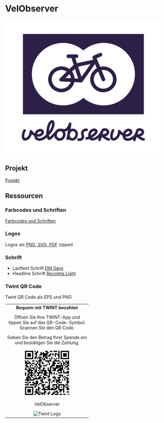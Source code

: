 # VelObserver 

<img src="https://github.com/posmocoop/spatial_future/blob/master/logo%20dunkel@6x.png?raw=true" width="500" />


## Projekt
[Projekt](https://github.com/posmocoop/spatial_future/blob/master/vobs.md)

## Ressourcen

### Farbcodes und Schriften
[Farbcodes und Schriften](https://github.com/posmocoop/velobserver/blob/main/VelObserver_Farben_und_Typo.pdf)

### Logos
Logos als [PNG, SVG, PDF](https://github.com/posmocoop/velobserver/blob/main/Logos.zip) zipped

### Schrift
- Lauftext Schrift [DM Sans](https://fonts.google.com/specimen/DM+Sans#about)  
- Headline Schrift [Recoleta Light](https://www.fontshop.com/families/recoleta/buy)  

### Twint QR Code
Twint QR Code als EPS und PNG

<table border="0">
  <tr>
    <td align="center">
<b>Bequem mit TWINT bezahlen</b>     
                    
                                  
Öffnen Sie Ihre TWINT-App und         
tippen Sie auf das QR-Code-Symbol.                 
Scannen Sie den QR Code.          
              
Geben Sie den Betrag Ihrer Spende ein       
und bestätigen Sie die Zahlung. 
                  
<img alt="Twint QR Code als PNG und EPS" src="https://github.com/posmocoop/velobserver/blob/main/twint_velobserver_qrcode.png" width="150"/>
               
VelObserver
                       
<img alt="Twint Logo" src="https://www.sparkasse.ch/bilder/twint/twint_logo_quer_pos_rgb.png" width="150"/>
     </td>
  </tr>
</table>
